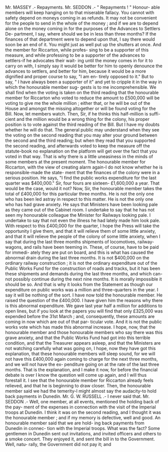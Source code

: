 Mr. MASSEY .- Repayments. Mr. SEDDON .- " Repayments ! " Honour- able members will keep hanging on to that miserable fallacy. You cannot with safety depend on moneys coming in as refunds. It may not be convenient for the people to send in the whole of the money ; and if we are to depend alone on the money coming in for the purposes of the Advances to Settlers De- partment, I say, where should we be in less than three months? If the finances of that department were to depend upon that, I say there would soon be an end of it. You might just as well put up the shutters at once. And the member for Riccarton, while profes- sing to be a supporter of this measure, and while professing to be a supporter of the advances to settlers-if he advocates their wait- ing until the money comes in for it to carry on with, I simply say it would be better for him to openly denounce the advances to settlers, and better for him, because it would be a more dignified and proper course to say, "I am en- tirely opposed to it." But to say, " I have always been a supporter of it" and yet to cripple it in the way in which the honourable member sug- gests is to me incomprehensible. We shall find when the voting is taken on the third reading that the honourable member for Riccarton who voted to reduce the amount to £500,000 will be voting to give me the whole million ; either that, or he will be out of the House and amongst the missing altogether or will be found voting for the Bill. Now, let members watch. Then, Sir, if he thinks this half-million is suffi- cient and the million would be a wrong thing for the colony, his proper position is to vote against the third reading of the Bill. But I have my doubts whether he will do that. The general public may understand when they see the voting on the second reading that you may alter your ground between the second and the third reading; but when they read that you supported the second reading, and afterwards voted to keep the measure off the statute-book no explanation on the platform will get over the fact that you voted in that way. That is why there is a little uneasiness in the minds of some members at the present moment. The honourable member for Riccarton, with the view of creating alarm again-I do not know whether he is responsible-made the state- ment that the finances of the colony were in a serious position. He says, "I find the public works expenditure for the last quarter was $400,000." Sir, four fours are sixteen- £1,600,000 a year. That would be the case, would it not? Now, Sir, the honourable member takes the total of £400,000 for this particular three months. He is not the only one who has been led astray in respect to this matter. He is not the only one who has had grave anxiety. He says that Ministers have been looking pale as they came out of the Cabinet room. I undertake to say that he has not seen my honourable colleague the Minister for Railways looking pale. I undertake to say that not even the illness he had lately made him look pale. With respect to this £400,000 for the quarter, I hope the Press will take the opportunity I give them, and that it will relieve them of some little anxiety, and that it will relieve the people of the colony of some little anxiety, when I say that during the last three months shipments of locomotives, railway- wagons, and rails have been teeming in. These, of course, have to be paid for immedi- ately they are put on board, and this is what has caused the abnormal drain during the last three months. It is not $400,000 on the ordinary railway construction ; it is not the ordinary expenditure out of the Public Works Fund for the construction of roads and tracks, but it has been these shipments and demands during the last three months, and which can- not possibly continue during the next nine months. It is morally impossible it should be so. And that is why it looks from the Statement as though our expenditure on public works was a million and three-quarters in the year. I say it will be nothing of the sort. I have now told the honourable member. He raised the question of the £400,000. I have given him the reasons why there is this abnormal expenditure. We gave last year half a million for additions to open lines, but if you look at the papers you will find that only £325,000 was expended before the 31st March ; and, consequently, these amounts are coming in now which are out of that par- ticular vote. And it is not the public works vote which has made this abnormal increase. I hope, now, that the honourable member and those honourable members who say there was this grave anxiety, and that the Public Works Fund had got into this terrible condition, and that the Treasurer appears asleep, and that the Ministers are not watching carefully what was going on, I hope, now they have got this explanation, that these honourable members will sleep sound, for we will not have this £400,000 again coming to charge for the next three months, and we will not have the ex- penditure going on at the rate of the last three months. That is the explanation, and I make it now, for before the financial debate is over I know the question will come up again, and I will thus forestall it. I see that the honourable member for Riccarton already feels relieved, and that he is beginning to draw closer. Then, the honourable member said we had the temerity-I might almost say the audacity-to hold back payments in Dunedin. Mr. G. W. RUSSELL .- I never said that. Mr. SEDDON .- Well, one member, at all events, mentioned the holding back of the pay- ment of the expenses in connection with the visit of the Imperial troops at Dunedin. I think it was on the second reading, and I thought it was the honourable member ; and if my memory is defective, well and good. An honourable member said that we are hold- ing back payments from Dunedin in connec- tion with the Imperial troops. What was the fact? Some gentlemen in Dunedin sent out invitations, and invited officers and others to a smoke concert. They enjoyed it, and sent the bill in to the Government. Well, natu- rally, the Government did not pay it; and 